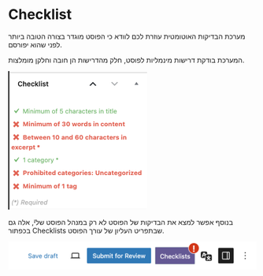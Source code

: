 # Checklist
מערכת הבדיקות האוטומטית עוזרת לכם לוודא כי הפוסט מוגדר בצורה הטובה ביותר לפני שהוא יפורסם.

המערכת בודקת דרישות מינמליות לפוסט, חלק מהדרישות הן חובה וחלקן מומלצות.

![alt text](image-4.png)


בנוסף אפשר למצא את הבדיקות של הפוסט לא רק במנהל הפוסט שליֿֿֿ, אלה גם בכפתור Checklists שבתפריט העליון של עורך הפוסט.

![alt text](image-5.png)
